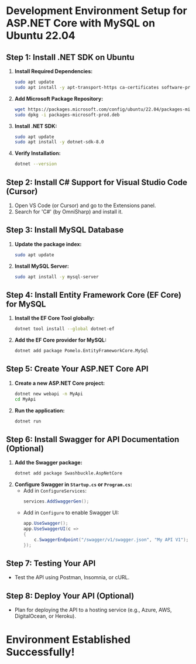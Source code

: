 
# Development Environment Setup for ASP.NET Core with MySQL on Ubuntu 22.04

## Step 1: Install .NET SDK on Ubuntu
1. **Install Required Dependencies:**
   ```bash
   sudo apt update
   sudo apt install -y apt-transport-https ca-certificates software-properties-common
   ```

2. **Add Microsoft Package Repository:**
   ```bash
   wget https://packages.microsoft.com/config/ubuntu/22.04/packages-microsoft-prod.deb -O packages-microsoft-prod.deb
   sudo dpkg -i packages-microsoft-prod.deb
   ```

3. **Install .NET SDK:**
   ```bash
   sudo apt update
   sudo apt install -y dotnet-sdk-8.0
   ```

4. **Verify Installation:**
   ```bash
   dotnet --version
   ```

## Step 2: Install C# Support for Visual Studio Code (Cursor)
1. Open VS Code (or Cursor) and go to the Extensions panel.
2. Search for 'C#' (by OmniSharp) and install it.

## Step 3: Install MySQL Database
1. **Update the package index:**
   ```bash
   sudo apt update
   ```
2. **Install MySQL Server:**
   ```bash
   sudo apt install -y mysql-server
   ```

## Step 4: Install Entity Framework Core (EF Core) for MySQL
1. **Install the EF Core Tool globally:**
   ```bash
   dotnet tool install --global dotnet-ef
   ```
2. **Add the EF Core provider for MySQL:**
   ```bash
   dotnet add package Pomelo.EntityFrameworkCore.MySql
   ```

## Step 5: Create Your ASP.NET Core API
1. **Create a new ASP.NET Core project:**
   ```bash
   dotnet new webapi -n MyApi
   cd MyApi
   ```
2. **Run the application:**
   ```bash
   dotnet run
   ```

## Step 6: Install Swagger for API Documentation (Optional)
1. **Add the Swagger package:**
   ```bash
   dotnet add package Swashbuckle.AspNetCore
   ```
2. **Configure Swagger in `Startup.cs` or `Program.cs`:**
   - Add in `ConfigureServices`:
     ```csharp
     services.AddSwaggerGen();
     ```
   - Add in `Configure` to enable Swagger UI:
     ```csharp
     app.UseSwagger();
     app.UseSwaggerUI(c =>
     {
         c.SwaggerEndpoint("/swagger/v1/swagger.json", "My API V1");
     });
     ```

## Step 7: Testing Your API
- Test the API using Postman, Insomnia, or cURL.

## Step 8: Deploy Your API (Optional)
- Plan for deploying the API to a hosting service (e.g., Azure, AWS, DigitalOcean, or Heroku).

# Environment Established Successfully!
